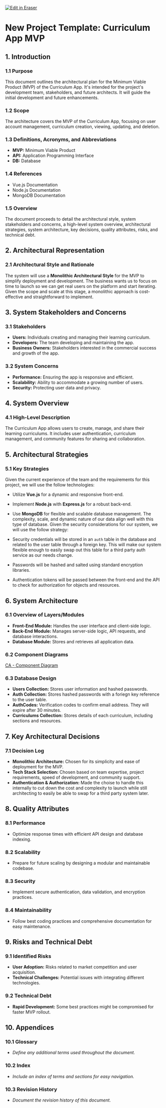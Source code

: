 <p><a target="_blank" href="https://app.eraser.io/workspace/mbbDc7OVVkOY4i090I1E" id="edit-in-eraser-github-link"><img alt="Edit in Eraser" src="https://firebasestorage.googleapis.com/v0/b/second-petal-295822.appspot.com/o/images%2Fgithub%2FOpen%20in%20Eraser.svg?alt=media&amp;token=968381c8-a7e7-472a-8ed6-4a6626da5501"></a></p>

# New Project Template: Curriculum App MVP
## 1. Introduction
### 1.1 Purpose
This document outlines the architectural plan for the Minimum Viable Product (MVP) of the Curriculum App. It's intended for the project's development team, stakeholders, and future architects. It will guide the initial development and future enhancements.

### 1.2 Scope
The architecture covers the MVP of the Curriculum App, focusing on user account management, curriculum creation, viewing, updating, and deletion.

### 1.3 Definitions, Acronyms, and Abbreviations
- **MVP:** Minimum Viable Product
- **API:** Application Programming Interface
- **DB:** Database
### 1.4 References
- Vue.js Documentation
- Node.js Documentation
- MongoDB Documentation
### 1.5 Overview
The document proceeds to detail the architectural style, system stakeholders and concerns, a high-level system overview, architectural strategies, system architecture, key decisions, quality attributes, risks, and technical debt.

## 2. Architectural Representation
### 2.1 Architectural Style and Rationale
The system will use a **Monolithic Architectural Style** for the MVP to simplify deployment and development. The business wants us to focus on time to launch so we can get real users on the platform and start iterating. Given the scope and scale at this stage, a monolithic approach is cost-effective and straightforward to implement.

## 3. System Stakeholders and Concerns
### 3.1 Stakeholders
- **Users:** Individuals creating and managing their learning curriculum.
- **Developers:** The team developing and maintaining the app.
- **Business Owners:** Stakeholders interested in the commercial success and growth of the app.
### 3.2 System Concerns
- **Performance:** Ensuring the app is responsive and efficient.
- **Scalability:** Ability to accommodate a growing number of users.
- **Security:** Protecting user data and privacy.
## 4. System Overview
### 4.1 High-Level Description
The Curriculum App allows users to create, manage, and share their learning curriculums. It includes user authentication, curriculum management, and community features for sharing and collaboration.

## 5. Architectural Strategies
### 5.1 Key Strategies
Given the current experience of the team and the requirements for this project, we will use the follow technologies:

- Utilize **Vue.js** for a dynamic and responsive front-end.
- Implement **Node.js** with **Express.js** for a robust back-end.
- Use **MongoDB** for flexible and scalable database management. The complexity, scale, and dynamic nature of our data align well with this type of database.
Given the security considerations for our system, we will use the follow strategy:

- Security credentials will be stored in an `auth`  table in the database and related to the user table through a foreign key. This will make our system flexible enough to easily swap out this table for a third party auth service as our needs change.
- Passwords will be hashed and salted using standard encryption libraries.
- Authentication tokens will be passed between the front-end and the API to check for authorization for objects and resources.
## 6. System Architecture
### 6.1 Overview of Layers/Modules
- **Front-End Module:** Handles the user interface and client-side logic.
- **Back-End Module:** Manages server-side logic, API requests, and database interactions.
- **Database Module:** Stores and retrieves all application data.
### 6.2 Component Diagrams
[﻿CA - Component Diagram](https://app.eraser.io/workspace/mbbDc7OVVkOY4i090I1E?elements=RGAtmaZy_iAniBVTkubCHA) 

### 6.3 Database Design
- **Users Collection:** Stores user information and hashed passwords.
- **Auth Collection:** Stores hashed passwords with a foriegn key reference to the user table.
- **AuthCodes:** Verification codes to confirm email address. They will expire after 30 minutes.
- **Curriculums Collection:** Stores details of each curriculum, including sections and resources.
## 7. Key Architectural Decisions
### 7.1 Decision Log
- **Monolithic Architecture:** Chosen for its simplicity and ease of deployment for the MVP.
- **Tech Stack Selection:** Chosen based on team expertise, project requirements, speed of development, and community support.
- **Authentication & Authorization:** Made the choise to handle this internally to cut down the cost and complexity to launch while still architecting to easily be able to swap for a third party system later.
## 8. Quality Attributes
### 8.1 Performance
- Optimize response times with efficient API design and database indexing.
### 8.2 Scalability
- Prepare for future scaling by designing a modular and maintainable codebase.
### 8.3 Security
- Implement secure authentication, data validation, and encryption practices.
### 8.4 Maintainability
- Follow best coding practices and comprehensive documentation for easy maintenance.
## 9. Risks and Technical Debt
### 9.1 Identified Risks
- **User Adoption:** Risks related to market competition and user acquisition.
- **Technical Challenges:** Potential issues with integrating different technologies.
### 9.2 Technical Debt
- **Rapid Development:** Some best practices might be compromised for faster MVP rollout.
## 10. Appendices
### 10.1 Glossary
- _Define any additional terms used throughout the document._
### 10.2 Index
- _Include an index of terms and sections for easy navigation._
### 10.3 Revision History
- _Document the revision history of this document._



<!--- Eraser file: https://app.eraser.io/workspace/mbbDc7OVVkOY4i090I1E --->